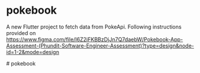 # pokebook

A new Flutter project to fetch data from PokeApi. 
Following instructions provided on https://www.figma.com/file/I6Z2iFKBBzDjJn7Q7daebW/Pokebook-App-Assessment-(Phundit-Software-Engineer-Assessment)?type=design&node-id=1-2&mode=design

#   p o k e b o o k 
 
 